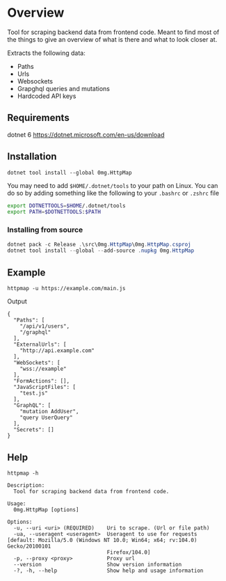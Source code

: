 # Overview
Tool for scraping backend data from frontend code. Meant to find most of the things to give an overview of what is there and what to look closer at.

Extracts the following data:
- Paths
- Urls
- Websockets
- Grapghql queries and mutations
- Hardcoded API keys

## Requirements
dotnet 6 https://dotnet.microsoft.com/en-us/download

## Installation
```
dotnet tool install --global 0mg.HttpMap
```
You may need to add `$HOME/.dotnet/tools` to your path on Linux. You can do so by adding something like the following to your `.bashrc` or `.zshrc` file
```bash
export DOTNETTOOLS=$HOME/.dotnet/tools
export PATH=$DOTNETTOOLS:$PATH
```

### Installing from source
```powershell
dotnet pack -c Release .\src\0mg.HttpMap\0mg.HttpMap.csproj
dotnet tool install --global --add-source .nupkg 0mg.HttpMap
```

## Example
```
httpmap -u https://example.com/main.js
```

Output
```
{
  "Paths": [
    "/api/v1/users",
    "/graphql"
  ],
  "ExternalUrls": [
    "http://api.example.com"
  ],
  "WebSockets": [
    "wss://example"
  ],
  "FormActions": [],
  "JavaScriptFiles": [
    "test.js"
  ],
  "GraphQL": [
    "mutation AddUser",
    "query UserQuery"
  ],
  "Secrets": []
}
```

## Help
```
httpmap -h

Description:
  Tool for scraping backend data from frontend code.

Usage:
  0mg.HttpMap [options]

Options:
  -u, --uri <uri> (REQUIRED)    Uri to scrape. (Url or file path)
  -ua, --useragent <useragent>  Useragent to use for requests [default: Mozilla/5.0 (Windows NT 10.0; Win64; x64; rv:104.0) Gecko/20100101
                                Firefox/104.0]
  -p, --proxy <proxy>           Proxy url
  --version                     Show version information
  -?, -h, --help                Show help and usage information
```